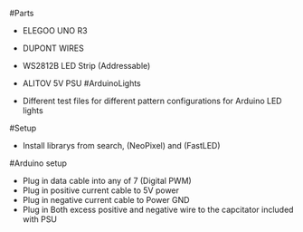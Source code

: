 #Parts
- ELEGOO UNO R3
- DUPONT WIRES 
- WS2812B LED Strip (Addressable)
- ALITOV 5V PSU
#ArduinoLights

- Different test files for different pattern configurations for Arduino LED lights

#Setup 
- Install librarys from search, (NeoPixel) and (FastLED)

#Arduino setup
- Plug in data cable into any of 7 (Digital PWM)
- Plug in positive current cable to 5V power
- Plug in negative current cable to Power GND
- Plug in Both excess positive and negative wire to the capcitator included with PSU

